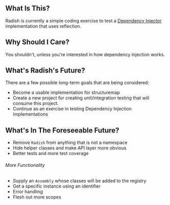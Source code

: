 
## What Is This?

Radish is currently a simple coding exercise to test a [Dependency Injector](https://en.m.wikipedia.org/wiki/Dependency_injection) implementation that uses reflection.

## Why Should I Care?

You shouldn't, unless you're interested in how dependency injection works.

## What's Radish's Future?

There are a few possible long-term goals that are being considered:

* Become a usable implementation for structuremap
* Create a new project for creating unit/integration testing that will consume this project. 
* Continue as an exercise in testing Dependency Injection implementations

## What's In The Foreseeable Future?

* Remove `Radish` from anything that is not a namespace
* Hide helper classes and make API layer more obvious
* Better tests and more test coverage

###### More Functionality

* Supply an `Assembly` whose classes will be added to the registry
* Get a specific instance using an identifier
* Error handling
* Flesh out more scopes
